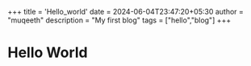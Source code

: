 +++
title = 'Hello_world'
date = 2024-06-04T23:47:20+05:30
author = "muqeeth"
description = "My first blog"
tags = ["hello","blog"]
+++

# Hello World